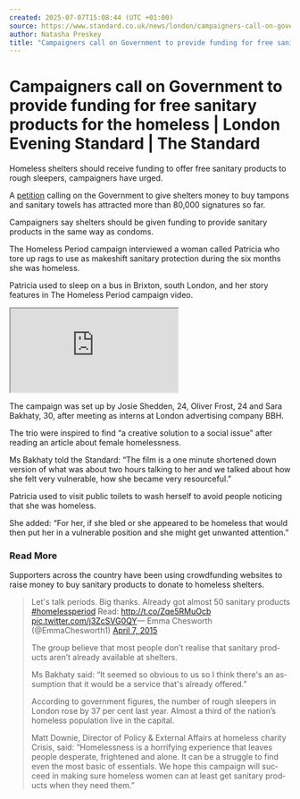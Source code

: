 ```yaml
---
created: 2025-07-07T15:08:44 (UTC +01:00)
source: https://www.standard.co.uk/news/london/campaigners-call-on-government-to-provide-funding-for-free-sanitary-products-for-the-homeless-10179548.html
author: Natasha Preskey
title: "Campaigners call on Government to provide funding for free sanitary products for the homeless | London Evening Standard | The Standard"
---
```


# Campaigners call on Government to provide funding for free sanitary products for the homeless | London Evening Standard | The Standard

Homeless shelters should receive funding to offer free sanitary products to rough sleepers, campaigners have urged.

A [petition](https://www.change.org/p/help-the-homeless-on-their-period-thehomelessperiod) calling on the Government to give shelters money to buy tampons and sanitary towels has attracted more than 80,000 signatures so far.

Campaigners say shelters should be given funding to provide sanitary products in the same way as condoms.

The Homeless Period campaign interviewed a woman called Patricia who tore up rags to use as makeshift sanitary protection during the six months she was homeless.

Patricia used to sleep on a bus in Brixton, south London, and her story features in The Homeless Period campaign video.

<iframe src="https://www.youtube.com/embed/egDmmfKj7Zs" data-video-id="egDmmfKj7Zs" data-testid="youtube-iframe"></iframe>

The campaign was set up by Josie Shedden, 24, Oliver Frost, 24 and Sara Bakhaty, 30, after meeting as interns at London advertising company BBH.

The trio were inspired to find “a creative solution to a social issue” after reading an article about female homelessness.

Ms Bakhaty told the Standard: “The film is a one minute shortened down version of what was about two hours talking to her and we talked about how she felt very vulnerable, how she became very resourceful.”

Patricia used to visit public toilets to wash herself to avoid people noticing that she was homeless.

She added: “For her, if she bled or she appeared to be homeless that would then put her in a vulnerable position and she might get unwanted attention.”

### Read More

Supporters across the country have been using crowdfunding websites to raise money to buy sanitary products to donate to homeless shelters.

<blockquote class="twitter-tweet" lang="en">Let's talk periods. Big thanks. Already got almost 50 sanitary products <a rel="nofollow" target="\_blank" href="https://twitter.com/hashtag/homelessperiod?src=hash" class="body-link" data-vars-item-name="BL-65336-https://twitter.com/hashtag/homelessperiod?src=hash" data-vars-event-id="c23">#homelessperiod</a> Read: <a rel="nofollow" target="\_blank" href="https://www.awin1.com/awclick.php?mid=9&amp;id=222025&amp;p=http://t.co/Zqe5RMuOcb" class="body-link" data-vars-item-name="BL-65336-http://t.co/Zqe5RMuOcb" data-vars-event-id="c23">http://t.co/Zqe5RMuOcb</a> <a rel="nofollow" target="\_blank" href="https://www.awin1.com/awclick.php?mid=9&amp;id=222025&amp;p=http://t.co/j3ZcSVG0QY" class="body-link" data-vars-item-name="BL-65336-http://t.co/j3ZcSVG0QY" data-vars-event-id="c23">pic.twitter.com/j3ZcSVG0QY</a>— Emma Chesworth (@EmmaChesworth1) <a rel="nofollow" target="\_blank" href="https://twitter.com/EmmaChesworth1/status/585514349457989633" class="body-link" data-vars-item-name="BL-65336-https://twitter.com/EmmaChesworth1/status/585514349457989633" data-vars-event-id="c23">April 7, 2015</a>

The group believe that most people don’t realise that sanitary products aren’t already available at shelters.

Ms Bakhaty said: “It seemed so obvious to us so I think there's an assumption that it would be a service that's already offered.”

According to government figures, the number of rough sleepers in London rose by 37 per cent last year. Almost a third of the nation’s homeless population live in the capital.

Matt Downie, Director of Policy & External Affairs at homeless charity Crisis, said: “Homelessness is a horrifying experience that leaves people desperate, frightened and alone. It can be a struggle to find even the most basic of essentials. We hope this campaign will succeed in making sure homeless women can at least get sanitary products when they need them.”

